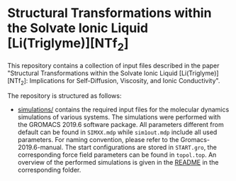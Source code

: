 
# Structural Transformations within the Solvate Ionic Liquid $\mathrm{[Li(Triglyme)][NTf_2]}$

This repository contains a collection of input files described in the paper "Structural Transformations within the Solvate Ionic Liquid $\mathrm{[Li(Triglyme)][NTf_2]}$: Implications for Self-Diffusion, Viscosity, and Ionic Conductivity".

The repository is structured as follows:
- [simulations/](simulations/) contains the required input files for the molecular dynamics simulations of various systems. The simulations were performed with the GROMACS 2019.6 software package. All parameters different from default can be found in `SIMXX.mdp` while `sim1out.mdp` include all used parameters. For naming convention, please refer to the Gromacs-2019.6-manual. The start configurations are stored in `START.gro`, the corresponding force field parameters can be found in `topol.top`. An overview of the performed simulations is given in the [README](simulations/README.md) in the corresponding folder. 
